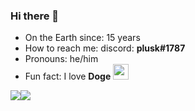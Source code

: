 ### Hi there 👋

<!--
**YuvrajGeek/YuvrajGeek** is a ✨ _special_ ✨ repository because its `README.md` (this file) appears on your GitHub profile.

Here are some ideas to get you started:

- 🔭 I’m currently working on ...
- 🌱 I’m currently learning ...
- 👯 I’m looking to collaborate on ...
- 🤔 I’m looking for help with ...
- 💬 Ask me about ...-->
-  On the Earth since: 15 years
-  How to reach me: discord: <strong>plusk#1787</strong>
-  Pronouns: he/him
-  Fun fact: I love **Doge** <img src="https://i.gadgets360cdn.com/large/dogecoin_image_small_1618557722850.jpg" width=25>

<img src="https://github-readme-stats.vercel.app/api?username=YuvrajGeek&count_private=true&include_all_commits=true&show_icons=true&hide_border=true&bg_color=0d1117&text_color=c9d1d9&title_color=50a6ff&icon_color=3572a5"><img src="https://github-readme-stats.vercel.app/api/top-langs/?username=YuvrajGeek&layout=compact&card_width=250&hide_border=true&bg_color=0d1117&text_color=c9d1d9&hide=HTML&title_color=50a6ff&icon_color=3572a5">
